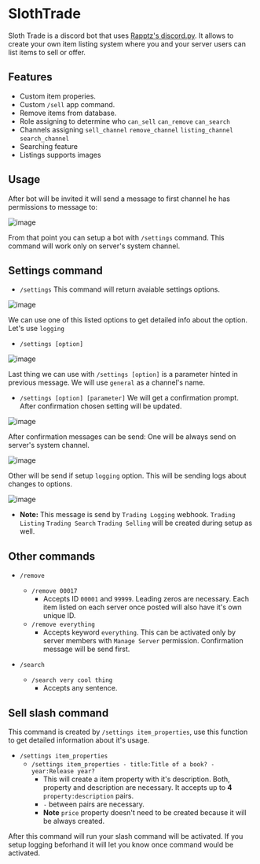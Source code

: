 # SlothTrade

Sloth Trade is a discord bot that uses [Rapptz's discord.py](https://github.com/Rapptz/discord.py). It allows to create your own item listing system where you and your server users can list items to sell or offer.

## Features

- Custom item properies. 
- Custom `/sell` app command.
- Remove items from database.
- Role assigning to determine who `can_sell` `can_remove` `can_search`
- Channels assigning `sell_channel` `remove_channel` `listing_channel` `search_channel`
- Searching feature
- Listings supports images

## Usage

After bot will be invited it will send a message to first channel he has permissions to message to:

![image](https://user-images.githubusercontent.com/106775028/236808147-8e38eef2-76c0-41cf-be93-17343c5bef5c.png)

From that point you can setup a bot with `/settings` command. This command will work only on server's system channel.

##  Settings command
- `/settings`
This command will return avaiable settings options. 

![image](https://user-images.githubusercontent.com/106775028/236813472-9355a37b-b836-4755-ae1a-b8a6a6fb5c13.png)

We can use one of this listed options to get detailed info about the option. 
Let's use `logging`

- `/settings [option]`

![image](https://user-images.githubusercontent.com/106775028/236813421-a8c7e468-99b1-43ce-b74f-c632ac6fb974.png)

Last thing we can use with `/settings [option]` is a parameter hinted in previous message. We will use `general` as a channel's name.

- `/settings [option] [parameter]`
We will get a confirmation prompt. After confirmation chosen setting will be updated.

![image](https://user-images.githubusercontent.com/106775028/236813948-11a210d0-5ebd-4f90-bb01-3d4c65089194.png)

After confirmation messages can be send:
One will be always send on server's system channel.

![image](https://user-images.githubusercontent.com/106775028/236810318-aff97e17-1f12-454d-b11d-b95c9c60c832.png)

Other will be send if setup `logging` option. This will be sending logs about changes to options.

![image](https://user-images.githubusercontent.com/106775028/236810494-9ac70d8f-8731-4d1d-a10f-9f6124d19413.png)

- **Note:**
    This message is send by `Trading Logging` webhook. `Trading Listing` `Trading Search` `Trading Selling` will be created during setup as well.

## Other commands
- `/remove`
    - `/remove 00017` 
        - Accepts ID  `00001` and `99999`. Leading zeros are necessary. Each item listed on each server once posted will also have it's own unique ID. 
    - `/remove everything`
        - Accepts keyword `everything`. This can be activated only by server members with `Manage Server` permission. Confirmation message will be send first.
 
- `/search`
    - `/search very cool thing`
        - Accepts any sentence.

## Sell slash command
This command is created by `/settings item_properties`, use this function to get detailed information about it's usage.
- `/settings item_properties`
    - `/settings item_properties - title:Title of a book? - year:Release year?`
        - This will create a item property with it's description. Both, property and description are necessary. It accepts up to **4** `property:description` pairs.
        - `-` between pairs are necessary.
        - **Note** `price` property doesn't need to be created because it will be always created.

After this command will run your slash command will be activated. If you setup logging beforhand it will let you know once command would be activated.
        
     





